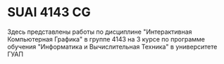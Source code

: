 # SUAI 4143 CG
Здесь представлены работы по дисциплине "Интерактивная Компьютерная Графика" в группе 4143 на 3 курсе по программе обучения "Информатика и Вычислительная Техника" в университете ГУАП
